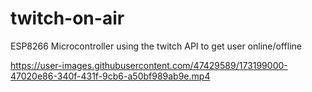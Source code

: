 # twitch-on-air
ESP8266 Microcontroller using the twitch API to get user online/offline

https://user-images.githubusercontent.com/47429589/173199000-47020e86-340f-431f-9cb6-a50bf989ab9e.mp4
